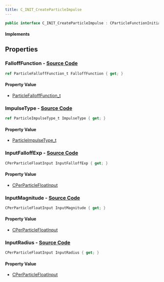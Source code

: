 ```yaml
---
title: C_INIT_CreateParticleImpulse
---
```


```csharp
public interface C_INIT_CreateParticleImpulse : CParticleFunctionInitializer, CParticleFunction, ISchemaClass<CParticleFunction>, ISchemaClass<CParticleFunctionInitializer>, ISchemaClass<C_INIT_CreateParticleImpulse>, ISchemaField, ISchemaClass, INativeHandle
```

#### Implements

## Properties

### **FalloffFunction** - [Source Code](https://github.com/swiftly-solution/swiftlys2/blob/main/managed/src/SwiftlyS2.Generated/Schemas/Interfaces/C_INIT_CreateParticleImpulse.cs#L20)

```csharp
ref ParticleFalloffFunction_t FalloffFunction { get; }
```

#### Property Value

- [ParticleFalloffFunction_t](/docs/api/shared/schemadefinitions/particlefallofffunction_t)

### **ImpulseType** - [Source Code](https://github.com/swiftly-solution/swiftlys2/blob/main/managed/src/SwiftlyS2.Generated/Schemas/Interfaces/C_INIT_CreateParticleImpulse.cs#L24)

```csharp
ref ParticleImpulseType_t ImpulseType { get; }
```

#### Property Value

- [ParticleImpulseType_t](/docs/api/shared/schemadefinitions/particleimpulsetype_t)

### **InputFalloffExp** - [Source Code](https://github.com/swiftly-solution/swiftlys2/blob/main/managed/src/SwiftlyS2.Generated/Schemas/Interfaces/C_INIT_CreateParticleImpulse.cs#L22)

```csharp
CPerParticleFloatInput InputFalloffExp { get; }
```

#### Property Value

- [CPerParticleFloatInput](/docs/api/shared/schemadefinitions/cperparticlefloatinput)

### **InputMagnitude** - [Source Code](https://github.com/swiftly-solution/swiftlys2/blob/main/managed/src/SwiftlyS2.Generated/Schemas/Interfaces/C_INIT_CreateParticleImpulse.cs#L18)

```csharp
CPerParticleFloatInput InputMagnitude { get; }
```

#### Property Value

- [CPerParticleFloatInput](/docs/api/shared/schemadefinitions/cperparticlefloatinput)

### **InputRadius** - [Source Code](https://github.com/swiftly-solution/swiftlys2/blob/main/managed/src/SwiftlyS2.Generated/Schemas/Interfaces/C_INIT_CreateParticleImpulse.cs#L16)

```csharp
CPerParticleFloatInput InputRadius { get; }
```

#### Property Value

- [CPerParticleFloatInput](/docs/api/shared/schemadefinitions/cperparticlefloatinput)

